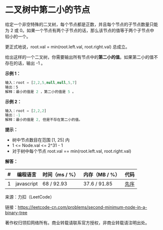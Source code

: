 # 二叉树中第二小的节点

给定一个非空特殊的二叉树，每个节点都是正数，并且每个节点的子节点数量只能为 2 或 0。如果一个节点有两个子节点的话，那么该节点的值等于两个子节点中较小的一个。

更正式地说，root.val = min(root.left.val, root.right.val) 总成立。

给出这样的一个二叉树，你需要输出所有节点中的**第二小的值**。如果第二小的值不存在的话，输出 -1 。

**示例 1：**

``` javascript
输入：root = [2,2,5,null,null,5,7]
输出：5
解释：最小的值是 2 ，第二小的值是 5 。
```

**示例 2：**

``` javascript
输入：root = [2,2,2]
输出：-1
解释：最小的值是 2, 但是不存在第二小的值。
```

**提示：**

- 树中节点数目在范围 [1, 25] 内
- 1 <= Node.val <= 2^31 - 1
- 对于树中每个节点 root.val == min(root.left.val, root.right.val)

**解答：**

**#**|**编程语言**|**时间（ms / %）**|**内存（MB / %）**|**代码**
--|--|--|--|--
1|javascript|68 / 92.93|37.6 / 91.85|[先序](./javascript/ac_v1.js)

来源：力扣（LeetCode）

链接：https://leetcode-cn.com/problems/second-minimum-node-in-a-binary-tree

著作权归领扣网络所有。商业转载请联系官方授权，非商业转载请注明出处。
